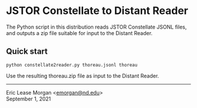 # JSTOR Constellate to Distant Reader

The Python script in this distribution reads JSTOR Constellate JSONL files, and outputs a zip file suitable for input to the Distant Reader.

## Quick start

   ``python constellate2reader.py thoreau.jsonl thoreau``

Use the resulting thoreau.zip file as input to the Distant Reader. 

---
Eric Lease Morgan &lt;emorgan@nd.edu&gt;  
September 1, 2021

